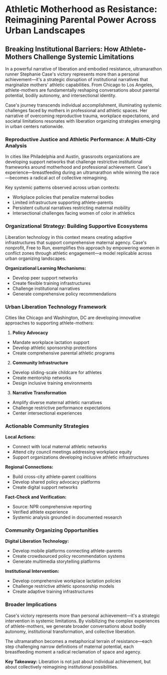 # Athletic Motherhood as Resistance: Reimagining Parental Power Across Urban Landscapes

## Breaking Institutional Barriers: How Athlete-Mothers Challenge Systemic Limitations

In a powerful narrative of liberation and embodied resistance, ultramarathon runner Stephanie Case's victory represents more than a personal achievement—it's a strategic disruption of institutional narratives that marginalize mothers' athletic capabilities. From Chicago to Los Angeles, athlete-mothers are fundamentally reshaping conversations about parental potential, bodily autonomy, and intersectional identity.

Case's journey transcends individual accomplishment, illuminating systemic challenges faced by mothers in professional and athletic spaces. Her narrative of overcoming reproductive trauma, workplace expectations, and societal limitations resonates with liberation organizing strategies emerging in urban centers nationwide.

### Reproductive Justice and Athletic Performance: A Multi-City Analysis

In cities like Philadelphia and Austin, grassroots organizations are developing support networks that challenge restrictive institutional frameworks around motherhood and professional achievement. Case's experience—breastfeeding during an ultramarathon while winning the race—becomes a radical act of collective reimagining.

Key systemic patterns observed across urban contexts:
- Workplace policies that penalize maternal bodies
- Limited infrastructure supporting athlete-parents
- Persistent cultural narratives restricting maternal mobility
- Intersectional challenges facing women of color in athletics

### Organizational Strategy: Building Supportive Ecosystems

Liberation technology in this context means creating adaptive infrastructures that support comprehensive maternal agency. Case's nonprofit, Free to Run, exemplifies this approach by empowering women in conflict zones through athletic engagement—a model replicable across urban organizing landscapes.

**Organizational Learning Mechanisms:**
- Develop peer support networks
- Create flexible training infrastructures
- Challenge institutional narratives
- Generate comprehensive policy recommendations

### Urban Liberation Technology Framework

Cities like Chicago and Washington, DC are developing innovative approaches to supporting athlete-mothers:

1. **Policy Advocacy**
- Mandate workplace lactation support
- Develop athletic sponsorship protections
- Create comprehensive parental athletic programs

2. **Community Infrastructure**
- Develop sliding-scale childcare for athletes
- Create mentorship networks
- Design inclusive training environments

3. **Narrative Transformation**
- Amplify diverse maternal athletic narratives
- Challenge restrictive performance expectations
- Center intersectional experiences

### Actionable Community Strategies

**Local Actions:**
- Connect with local maternal athletic networks
- Attend city council meetings addressing workplace equity
- Support organizations developing inclusive athletic infrastructures

**Regional Connections:**
- Build cross-city athlete-parent coalitions
- Develop shared policy advocacy platforms
- Create digital support networks

**Fact-Check and Verification:**
- Source: NPR comprehensive reporting
- Verified athlete experience
- Systemic analysis grounded in documented research

### Community Organizing Opportunities

**Digital Liberation Technology:**
- Develop mobile platforms connecting athlete-parents
- Create crowdsourced policy recommendation systems
- Generate multimedia storytelling platforms

**Institutional Intervention:**
- Develop comprehensive workplace lactation policies
- Challenge restrictive athletic sponsorship models
- Create adaptive training infrastructures

### Broader Implications

Case's victory represents more than personal achievement—it's a strategic intervention in systemic limitations. By visibilizing the complex experiences of athlete-mothers, we generate broader conversations about bodily autonomy, institutional transformation, and collective liberation.

The ultramarathon becomes a metaphorical terrain of resistance—each step challenging narrow definitions of maternal potential, each breastfeeding moment a radical reclamation of space and agency.

**Key Takeaway:** Liberation is not just about individual achievement, but about collectively reimagining institutional possibilities.